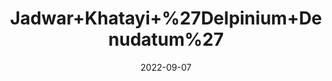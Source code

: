 ---
title: 'Jadwar+Khatayi+%27Delpinium+Denudatum%27'
date: '2022-09-07' 
metatag: '' 
inventory: '0' 
draft: false 
# meta description 
shortDescripton: ''
description: 'Herb'
longdescription: ''
featured: True
# product Price
price: '100.0'
# Product Short Description
shortDescription: ''
productID: '93493F75-EE23-ED11-9968-005056B3A416'
type: 'products'
category: 'Herb' 
thumnailproduct: 'https://aminsaddiquidawakhana.eralive.net/images/products/93493F75-EE23-ED11-9968-005056B3A4161.png' 
images:
  - image: 'images/products/93493F75-EE23-ED11-9968-005056B3A4161.png'  
Variants:
---